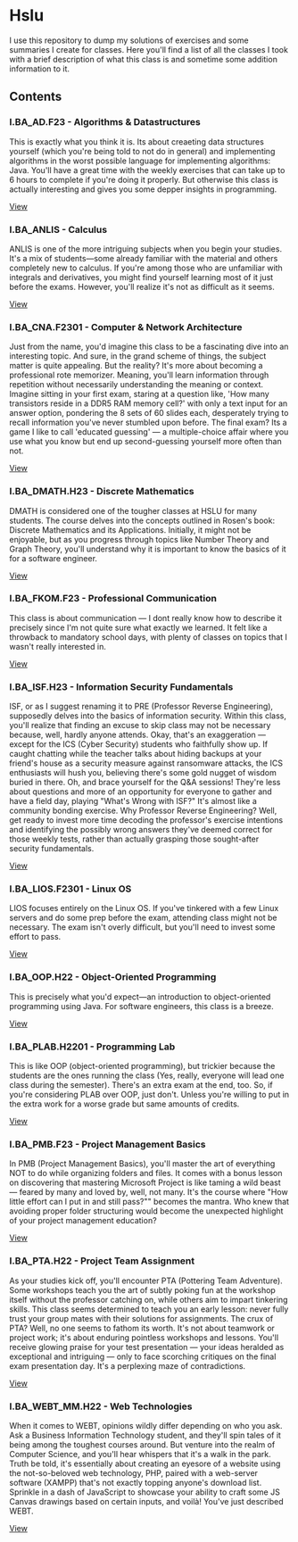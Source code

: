# Hslu

I use this repository to dump my solutions of exercises and some summaries I create for classes. Here you'll find a list of all the classes I took with a brief description of what this class is and sometime some addition information to it.

## Contents

### I.BA_AD.F23 - Algorithms & Datastructures

This is exactly what you think it is. Its about creaeting data structures yourself (which you're being told to not do in general) and implementing algorithms in the worst possible language for implementing algorithms: Java. You'll have a great time with the weekly exercises that can take up to 6 hours to complete if you're doing it properly. But otherwise this class is actually interesting and gives you some depper insights in programming.

[View](I.BA_AD.F23/)

### I.BA_ANLIS - Calculus

ANLIS is one of the more intriguing subjects when you begin your studies. It's a mix of students—some already familiar with the material and others completely new to calculus. If you're among those who are unfamiliar with integrals and derivatives, you might find yourself learning most of it just before the exams. However, you'll realize it's not as difficult as it seems.

[View](I.BA_ANLIS.H22/)

### I.BA_CNA.F2301 - Computer & Network Architecture

Just from the name, you'd imagine this class to be a fascinating dive into an interesting topic. And sure, in the grand scheme of things, the subject matter is quite appealing. But the reality? It's more about becoming a professional rote memorizer. Meaning, you'll learn information through repetition without necessarily understanding the meaning or context. Imagine sitting in your first exam, staring at a question like, 'How many transistors reside in a DDR5 RAM memory cell?' with only a text input for an answer option, pondering the 8 sets of 60 slides each, desperately trying to recall information you've never stumbled upon before. The final exam? Its a game I like to call 'educated guessing' — a multiple-choice affair where you use what you know but end up second-guessing yourself more often than not.

[View](I.BA_CNA.F2301/)

### I.BA_DMATH.H23 - Discrete Mathematics

DMATH is considered one of the tougher classes at HSLU for many students. The course delves into the concepts outlined in Rosen's book: Discrete Mathematics and its Applications. Initially, it might not be enjoyable, but as you progress through topics like Number Theory and Graph Theory, you'll understand why it is important to know the basics of it for a software engineer.

[View](I.BA_DMATH.H23)

### I.BA_FKOM.F23 - Professional Communication

This class is about communication — I dont really know how to describe it precisely since I'm not quite sure what exactly we learned. It felt like a throwback to mandatory school days, with plenty of classes on topics that I wasn't really interested in.

[View](I.BA_FKOM.F23/)

### I.BA_ISF.H23 - Information Security Fundamentals

ISF, or as I suggest renaming it to PRE (Professor Reverse Engineering), supposedly delves into the basics of information security. Within this class, you'll realize that finding an excuse to skip class may not be necessary because, well, hardly anyone attends. Okay, that's an exaggeration — except for the ICS (Cyber Security) students who faithfully show up. If caught chatting while the teacher talks about hiding backups at your friend's house as a security measure against ransomware attacks, the ICS enthusiasts will hush you, believing there's some gold nugget of wisdom buried in there. Oh, and brace yourself for the Q&A sessions! They're less about questions and more of an opportunity for everyone to gather and have a field day, playing "What's Wrong with ISF?" It's almost like a community bonding exercise. Why Professor Reverse Engineering? Well, get ready to invest more time decoding the professor's exercise intentions and identifying the possibly wrong answers they've deemed correct for those weekly tests, rather than actually grasping those sought-after security fundamentals.

[View](I.BA_ISF.H23/)

### I.BA_LIOS.F2301 - Linux OS

LIOS focuses entirely on the Linux OS. If you've tinkered with a few Linux servers and do some prep before the exam, attending class might not be necessary. The exam isn't overly difficult, but you'll need to invest some effort to pass.

[View](I.BA_LIOS.F2301/)

### I.BA_OOP.H22 - Object-Oriented Programming

This is precisely what you'd expect—an introduction to object-oriented programming using Java. For software engineers, this class is a breeze.

[View](I.BA_OOP.H22/)

### I.BA_PLAB.H2201 - Programming Lab

This is like OOP (object-oriented programming), but trickier because the students are the ones running the class (Yes, really, everyone will lead one class during the semester). There's an extra exam at the end, too. So, if you're considering PLAB over OOP, just don't. Unless you're willing to put in the extra work for a worse grade but same amounts of credits.

[View](I.BA_PLAB.H2201/)

### I.BA_PMB.F23 - Project Management Basics

In PMB (Project Management Basics), you'll master the art of everything NOT to do while organizing folders and files. It comes with a bonus lesson on discovering that mastering Microsoft Project is like taming a wild beast — feared by many and loved by, well, not many. It's the course where "How little effort can I put in and still pass?"" becomes the mantra. Who knew that avoiding proper folder structuring would become the unexpected highlight of your project management education?

[View](I.BA_PMB.F23/)

### I.BA_PTA.H22 - Project Team Assignment

As your studies kick off, you'll encounter PTA (Pottering Team Adventure). Some workshops teach you the art of subtly poking fun at the workshop itself without the professor catching on, while others aim to impart tinkering skills. This class seems determined to teach you an early lesson: never fully trust your group mates with their solutions for assignments. The crux of PTA? Well, no one seems to fathom its worth. It's not about teamwork or project work; it's about enduring pointless workshops and lessons. You'll receive glowing praise for your test presentation — your ideas heralded as exceptional and intriguing — only to face scorching critiques on the final exam presentation day. It's a perplexing maze of contradictions.

[View](I.BA_PTA.H22/)

### I.BA_WEBT_MM.H22 - Web Technologies

When it comes to WEBT, opinions wildly differ depending on who you ask. Ask a Business Information Technology student, and they'll spin tales of it being among the toughest courses around. But venture into the realm of Computer Science, and you'll hear whispers that it's a walk in the park. Truth be told, it's essentially about creating an eyesore of a website using the not-so-beloved web technology, PHP, paired with a web-server software (XAMPP) that's not exactly topping anyone's download list. Sprinkle in a dash of JavaScript to showcase your ability to craft some JS Canvas drawings based on certain inputs, and voilà! You've just described WEBT.

[View](I.BA_WEBT_MM.H22/)
